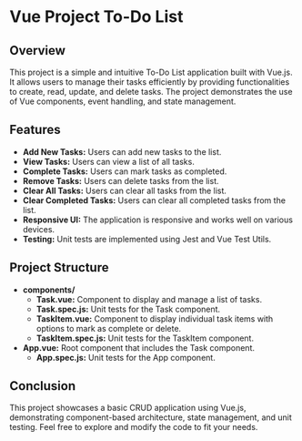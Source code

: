 # Vue Project To-Do List

## Overview

This project is a simple and intuitive To-Do List application built with Vue.js. It allows users to manage their tasks efficiently by providing functionalities to create, read, update, and delete tasks. The project demonstrates the use of Vue components, event handling, and state management.

## Features

- **Add New Tasks:** Users can add new tasks to the list.
- **View Tasks:** Users can view a list of all tasks.
- **Complete Tasks:** Users can mark tasks as completed.
- **Remove Tasks:** Users can delete tasks from the list.
- **Clear All Tasks:** Users can clear all tasks from the list.
- **Clear Completed Tasks:** Users can clear all completed tasks from the list.
- **Responsive UI:** The application is responsive and works well on various devices.
- **Testing:** Unit tests are implemented using Jest and Vue Test Utils.

## Project Structure

- **components/**
  - **Task.vue:** Component to display and manage a list of tasks.
  - **Task.spec.js:** Unit tests for the Task component.
  - **TaskItem.vue:** Component to display individual task items with options to mark as complete or delete.
  - **TaskItem.spec.js:** Unit tests for the TaskItem component.
- **App.vue:** Root component that includes the Task component.
  - **App.spec.js:** Unit tests for the App component.


## Conclusion
This project showcases a basic CRUD application using Vue.js, demonstrating component-based architecture, state management, and unit testing. Feel free to explore and modify the code to fit your needs.
